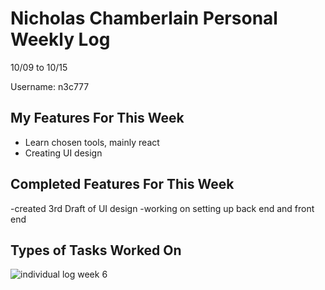 # Nicholas Chamberlain Personal Weekly Log

10/09 to 10/15

Username: n3c777

## My Features For This Week

- Learn chosen tools, mainly react
- Creating UI design

## Completed Features For This Week

-created 3rd Draft of UI design
-working on setting up back end and front end

## Types of Tasks Worked On

![individual log week 6](https://imgtr.ee/images/2023/10/16/b93838a7fdebc4c95159c6e9c1d6185b.png)
